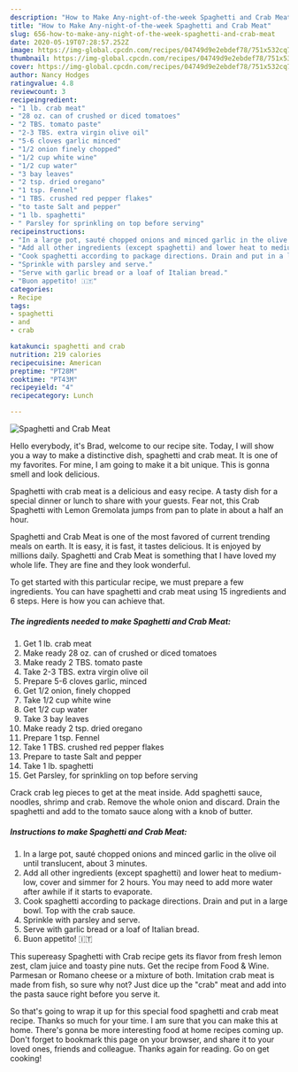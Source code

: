 ```yaml
---
description: "How to Make Any-night-of-the-week Spaghetti and Crab Meat"
title: "How to Make Any-night-of-the-week Spaghetti and Crab Meat"
slug: 656-how-to-make-any-night-of-the-week-spaghetti-and-crab-meat
date: 2020-05-19T07:28:57.252Z
image: https://img-global.cpcdn.com/recipes/04749d9e2ebdef78/751x532cq70/spaghetti-and-crab-meat-recipe-main-photo.jpg
thumbnail: https://img-global.cpcdn.com/recipes/04749d9e2ebdef78/751x532cq70/spaghetti-and-crab-meat-recipe-main-photo.jpg
cover: https://img-global.cpcdn.com/recipes/04749d9e2ebdef78/751x532cq70/spaghetti-and-crab-meat-recipe-main-photo.jpg
author: Nancy Hodges
ratingvalue: 4.8
reviewcount: 3
recipeingredient:
- "1 lb. crab meat"
- "28 oz. can of crushed or diced tomatoes"
- "2 TBS. tomato paste"
- "2-3 TBS. extra virgin olive oil"
- "5-6 cloves garlic minced"
- "1/2 onion finely chopped"
- "1/2 cup white wine"
- "1/2 cup water"
- "3 bay leaves"
- "2 tsp. dried oregano"
- "1 tsp. Fennel"
- "1 TBS. crushed red pepper flakes"
- "to taste Salt and pepper"
- "1 lb. spaghetti"
- " Parsley for sprinkling on top before serving"
recipeinstructions:
- "In a large pot, sauté chopped onions and minced garlic in the olive oil until translucent, about 3 minutes."
- "Add all other ingredients (except spaghetti) and lower heat to medium-low, cover and simmer for 2 hours. You may need to add more water after awhile if it starts to evaporate."
- "Cook spaghetti according to package directions. Drain and put in a large bowl. Top with the crab sauce."
- "Sprinkle with parsley and serve."
- "Serve with garlic bread or a loaf of Italian bread."
- "Buon appetito! 🇮🇹"
categories:
- Recipe
tags:
- spaghetti
- and
- crab

katakunci: spaghetti and crab 
nutrition: 219 calories
recipecuisine: American
preptime: "PT28M"
cooktime: "PT43M"
recipeyield: "4"
recipecategory: Lunch

---
```



![Spaghetti and Crab Meat](https://img-global.cpcdn.com/recipes/04749d9e2ebdef78/751x532cq70/spaghetti-and-crab-meat-recipe-main-photo.jpg)

Hello everybody, it's Brad, welcome to our recipe site. Today, I will show you a way to make a distinctive dish, spaghetti and crab meat. It is one of my favorites. For mine, I am going to make it a bit unique. This is gonna smell and look delicious.

Spaghetti with crab meat is a delicious and easy recipe. A tasty dish for a special dinner or lunch to share with your guests. Fear not, this Crab Spaghetti with Lemon Gremolata jumps from pan to plate in about a half an hour.

Spaghetti and Crab Meat is one of the most favored of current trending meals on earth. It is easy, it is fast, it tastes delicious. It is enjoyed by millions daily. Spaghetti and Crab Meat is something that I have loved my whole life. They are fine and they look wonderful.


To get started with this particular recipe, we must prepare a few ingredients. You can have spaghetti and crab meat using 15 ingredients and 6 steps. Here is how you can achieve that.

<!--inarticleads1-->

##### The ingredients needed to make Spaghetti and Crab Meat:

1. Get 1 lb. crab meat
1. Make ready 28 oz. can of crushed or diced tomatoes
1. Make ready 2 TBS. tomato paste
1. Take 2-3 TBS. extra virgin olive oil
1. Prepare 5-6 cloves garlic, minced
1. Get 1/2 onion, finely chopped
1. Take 1/2 cup white wine
1. Get 1/2 cup water
1. Take 3 bay leaves
1. Make ready 2 tsp. dried oregano
1. Prepare 1 tsp. Fennel
1. Take 1 TBS. crushed red pepper flakes
1. Prepare to taste Salt and pepper
1. Take 1 lb. spaghetti
1. Get  Parsley, for sprinkling on top before serving


Crack crab leg pieces to get at the meat inside. Add spaghetti sauce, noodles, shrimp and crab. Remove the whole onion and discard. Drain the spaghetti and add to the tomato sauce along with a knob of butter. 

<!--inarticleads2-->

##### Instructions to make Spaghetti and Crab Meat:

1. In a large pot, sauté chopped onions and minced garlic in the olive oil until translucent, about 3 minutes.
1. Add all other ingredients (except spaghetti) and lower heat to medium-low, cover and simmer for 2 hours. You may need to add more water after awhile if it starts to evaporate.
1. Cook spaghetti according to package directions. Drain and put in a large bowl. Top with the crab sauce.
1. Sprinkle with parsley and serve.
1. Serve with garlic bread or a loaf of Italian bread.
1. Buon appetito! 🇮🇹


This supereasy Spaghetti with Crab recipe gets its flavor from fresh lemon zest, clam juice and toasty pine nuts. Get the recipe from Food &amp; Wine. Parmesan or Romano cheese or a mixture of both. Imitation crab meat is made from fish, so sure why not? Just dice up the &#34;crab&#34; meat and add into the pasta sauce right before you serve it. 

So that's going to wrap it up for this special food spaghetti and crab meat recipe. Thanks so much for your time. I am sure that you can make this at home. There's gonna be more interesting food at home recipes coming up. Don't forget to bookmark this page on your browser, and share it to your loved ones, friends and colleague. Thanks again for reading. Go on get cooking!
